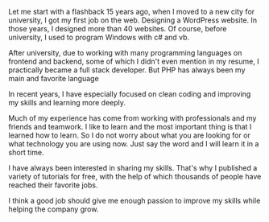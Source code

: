 Let me start with a flashback 15 years ago, when I moved to a new city for university, I got my first job on the web. Designing a WordPress website. In those years, I designed more than 40 websites. Of course, before university, I used to program Windows with c# and vb.

After university, due to working with many programming languages on frontend and backend, some of which I didn't even mention in my resume, I practically became a full stack developer. But PHP has always been my main and favorite language

In recent years, I have especially focused on clean coding and improving my skills and learning more deeply.

Much of my experience has come from working with professionals and my friends and teamwork. I like to learn and the most important thing is that I learned how to learn. So I do not worry about what you are looking for or what technology you are using now. Just say the word and I will learn it in a short time.

I have always been interested in sharing my skills. That's why I published a variety of tutorials for free, with the help of which thousands of people have reached their favorite jobs.

I think a good job should give me enough passion to improve my skills while helping the company grow.
